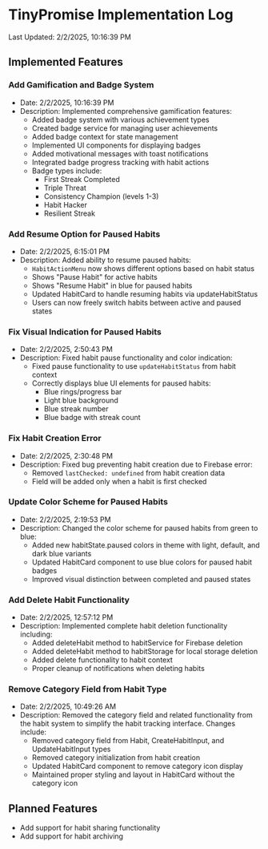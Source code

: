 # TinyPromise Implementation Log

Last Updated: 2/2/2025, 10:16:39 PM

## Implemented Features

### Add Gamification and Badge System
- Date: 2/2/2025, 10:16:39 PM
- Description: Implemented comprehensive gamification features:
  - Added badge system with various achievement types
  - Created badge service for managing user achievements
  - Added badge context for state management
  - Implemented UI components for displaying badges
  - Added motivational messages with toast notifications
  - Integrated badge progress tracking with habit actions
  - Badge types include:
    - First Streak Completed
    - Triple Threat
    - Consistency Champion (levels 1-3)
    - Habit Hacker
    - Resilient Streak

### Add Resume Option for Paused Habits
- Date: 2/2/2025, 6:15:01 PM
- Description: Added ability to resume paused habits:
  - `HabitActionMenu` now shows different options based on habit status
  - Shows "Pause Habit" for active habits
  - Shows "Resume Habit" in blue for paused habits
  - Updated HabitCard to handle resuming habits via updateHabitStatus
  - Users can now freely switch habits between active and paused states

### Fix Visual Indication for Paused Habits
- Date: 2/2/2025, 2:50:43 PM
- Description: Fixed habit pause functionality and color indication:
  - Fixed pause functionality to use `updateHabitStatus` from habit context
  - Correctly displays blue UI elements for paused habits:
    - Blue rings/progress bar
    - Light blue background
    - Blue streak number
    - Blue badge with streak count

### Fix Habit Creation Error
- Date: 2/2/2025, 2:30:48 PM
- Description: Fixed bug preventing habit creation due to Firebase error:
  - Removed `lastChecked: undefined` from habit creation data
  - Field will be added only when a habit is first checked

### Update Color Scheme for Paused Habits
- Date: 2/2/2025, 2:19:53 PM
- Description: Changed the color scheme for paused habits from green to blue:
  - Added new habitState.paused colors in theme with light, default, and dark blue variants
  - Updated HabitCard component to use blue colors for paused habit badges
  - Improved visual distinction between completed and paused states

### Add Delete Habit Functionality
- Date: 2/2/2025, 12:57:12 PM
- Description: Implemented complete habit deletion functionality including:
  - Added deleteHabit method to habitService for Firebase deletion
  - Added deleteHabit method to habitStorage for local storage deletion
  - Added delete functionality to habit context
  - Proper cleanup of notifications when deleting habits

### Remove Category Field from Habit Type
- Date: 2/2/2025, 10:49:26 AM
- Description: Removed the category field and related functionality from the habit system to simplify the habit tracking interface. Changes include:
  - Removed category field from Habit, CreateHabitInput, and UpdateHabitInput types
  - Removed category initialization from habit creation
  - Updated HabitCard component to remove category icon display
  - Maintained proper styling and layout in HabitCard without the category icon

## Planned Features
- Add support for habit sharing functionality
- Add support for habit archiving